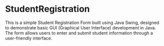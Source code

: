 # StudentRegistration
This is a simple Student Registration Form built using Java Swing, designed to demonstrate basic GUI (Graphical User Interface) development in Java. The form allows users to enter and submit student information through a user-friendly interface.
